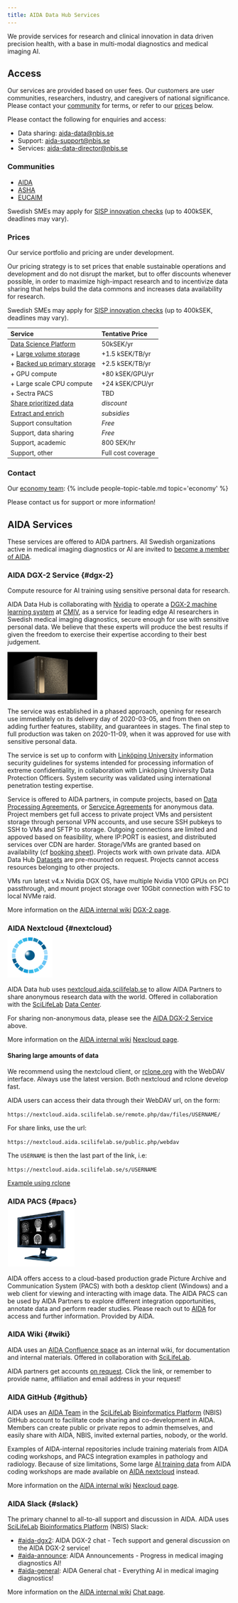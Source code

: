 ```yaml
---
title: AIDA Data Hub Services
---
```

We provide services for research and clinical innovation in data driven precision health, with a base in multi-modal diagnostics and medical imaging AI.

## Access
Our services are provided based on user fees. Our customers are user communities,
researchers, industry, and caregivers of national significance.
Please contact your [community](#communities) for terms, or refer to our [prices](#prices) below.

Please contact the following for enquiries and access:
* Data sharing: [aida-data@nbis.se](mailto:aida-data@nbis.se)
* Support: [aida-support@nbis.se](mailto:aida-support@nbis.se)
* Services: [aida-data-director@nbis.se](mailto:aida-data-director@nbis.se)

### Communities

* [AIDA](https://medtech4health.se/aida-en)
* [ASHA](https://www.vinnova.se/p/anvanda-standardiserade-halsodata-som-accelerator-for-att-starka-innovation-och-framtidens-halso--och-sjukvard/)
* [EUCAIM](https://cancerimage.eu/)

Swedish SMEs may apply for [SISP innovation checks](https://www.sisp.se/innovationscheckar) (up to 400kSEK, deadlines may vary).

### Prices
Our service portfolio and pricing are under development.

Our pricing strategy is to set prices that enable sustainable operations and
development and do not disrupt the market, but to offer discounts whenever
possible, in order to maximize high-impact research and to incentivize data
sharing that helps build the data commons and increases data availability for
research.

Swedish SMEs may apply for [SISP innovation checks](https://www.sisp.se/innovationscheckar) (up to 400kSEK, deadlines may vary).

<style>
.main-content table th, thead, .main-content table th, .main-content table td {
   border: none;
   text-align: left;
}
</style>

| Service                     | Tentative Price       |
|-----------------------------|-----------------------|
| [Data Science Platform](../data-science-platform/#base-service)             | 50kSEK/yr          |
| + [Large volume storage](../data-science-platform/#sd-large-storage)        | +1.5 kSEK/TB/yr    |
| + [Backed up primary storage](../data-science-platform/#sd-primary-storage) | +2.5 kSEK/TB/yr    |
| + GPU compute               | +80 kSEK/GPU/yr       | <!--FIXME: Maybe we should rephrase (GPU/CPU) in terms of flavors?-->
| + Large scale CPU compute   | +24 kSEK/CPU/yr       | <!--FIXME: "/CPU" may not be the best unit? -->
| + Sectra PACS               | TBD                   |
| [Share prioritized data](../services/data-sharing/) | *discount*     
| [Extract and enrich](../services/extract-enrich/)   | *subsidies*  
| Support consultation        | *Free*                |
| Support, data sharing       | *Free*                |
| Support, academic           | 800 SEK/hr            | [NBIS User fee track](https://nbis.se/services/bioinformatics) |
| Support, other              | Full cost coverage    |

### Contact
Our [economy team](../people#economy):
{% include people-topic-table.md topic='economy' %}

Please contact us for support or more information!

## AIDA Services
These services are offered to AIDA partners. All Swedish organizations active in
medical imaging diagnostics or AI are invited to [become a member of AIDA](/about/engagements/aida#join).

### AIDA DGX-2 Service {#dgx-2}
Compute resource for AI training using sensitive personal data for research.

AIDA Data Hub is collaborating with [Nvidia](https://nvidia.com) to operate a
[DGX-2 machine learning system](https://www.nvidia.com/en-us/data-center/dgx-2/)
at [CMIV](https://liu.se/cmiv), as a service for leading edge AI researchers in
Swedish medical imaging diagnostics, secure enough for use with sensitive
personal data. We believe that these experts will produce the best results if
given the freedom to exercise their expertise according to their best judgement.

<img alt="Nvidia DGX-2 Machine learning system" src="/assets/images/dgx-2.png" width="40%" class="right"/>

The service was established in a phased approach, opening for research use
immediately on its delivery day of 2020-03-05, and from then on adding further
features, stability, and guarantees in stages. The final step to full production
was taken on 2020-11-09, when it was approved for use with sensitive personal data.

The service is set up to conform with [Linköping University](https:/liu.se/)
information security guidelines for systems intended for processing information
of extreme confidentiality, in collaboration with Linköping University Data
Protection Officers. System security was validated using international
penetration testing expertise.

Service is offered to AIDA partners, in compute projects, based on
[Data Processing Agreements](https://docs.google.com/document/d/1sGc8K7Q3sTTwCIYPhmvA8GHN0gb8cic1km8wwXuvWbI/edit#),
or [Servcice Agreements](https://drive.google.com/file/d/12AOYf8boZoOu5HUXaXPjQd641tMprzdz/view)
for anonymous data. Project members get full access to private project VMs and
persistent storage through personal VPN accounts, and use secure SSH pubkeys to
SSH to VMs and SFTP to storage. Outgoing connections are limited and appoved
based on feasibility, where IP:PORT is easiest, and distributed services over
CDN are harder. Storage/VMs are granted based on availability
(cf [booking sheet](https://docs.google.com/spreadsheets/d/1wA7H3Uh53ADVYptiQWXROnMD67HvPOAwSvW20EnzlFM/edit#gid=254337069)).
Projects work with own private data. AIDA Data Hub [Datasets](/datasets) are
pre-mounted on request. Projects cannot access resources belonging to other
projects.

VMs run latest v4.x Nvidia DGX OS, have multiple Nvidia V100 GPUs on PCI
passthrough, and mount project storage over 10Gbit connection with FSC to local
NVMe raid.

More information on the [AIDA internal wiki](#wiki)
[DGX-2 page](https://scilifelab.atlassian.net/wiki/spaces/aida/pages/1235189793/AIDA+DGX-2+Service).

### AIDA Nextcloud {#nextcloud}
<img alt="AIDA nextcloud" src="/assets/icons/aida-icon.png" width="20%" class="right" style="margin-top: -2ex;"/>

AIDA Data hub uses [nextcloud.aida.scilifelab.se](https://nextcloud.aida.scilifelab.se)
to allow AIDA Partners to share anonymous research data with the world. Offered
in collaboration with the [SciLifeLab](https://scilifelab.se)
[Data Center](https://scilifelab.se/data).

For sharing non-anonymous data, please see the [AIDA DGX-2 Service](#dgx-2) above.

More information on the [AIDA internal wiki](#wiki)
[Nexcloud page](https://scilifelab.atlassian.net/wiki/spaces/aida/pages/1239678997/Nextcloud).

#### Sharing large amounts of data
We recommend using the nextcloud client, or [rclone.org](https://rclone.org) with the WebDAV interface.
Always use the latest version. Both nextcloud and rclone develop fast.

AIDA users can access their data through their WebDAV url, on the form:

`https://nextcloud.aida.scilifelab.se/remote.php/dav/files/USERNAME/`

For share links, use the url:

`https://nextcloud.aida.scilifelab.se/public.php/webdav`

The `USERNAME` is then the last part of the link, i.e:

`https://nextcloud.aida.scilifelab.se/s/USERNAME`

[Example using rclone](/docs/#example)

### AIDA PACS {#pacs}
<img alt="Picture Archive and Communication System" src="/assets/images/pacs.png" width="30%" class="right" style="margin-top: -2ex; transform: scaleX(-1);"/>

AIDA offers access to a cloud-based production grade
Picture Archive and Communication System (PACS) with both a desktop client (Windows) and a web client for viewing and interacting
with image data. The AIDA PACS can be used by AIDA Partners to explore different
integration opportunities, annotate data and perform reader studies. Please reach
out to [AIDA](mailto:aida@nbis.se) for access and further information.
Provided by AIDA.

### AIDA Wiki {#wiki}
AIDA uses an [AIDA Confluence space](https://scilifelab.atlassian.net/wiki/spaces/aida)
as an internal wiki, for documentation and internal materials. Offered in
collaboration with [SciLifeLab](https://scilifelab.se).

AIDA partners get accounts
[on request](mailto:aida@nbis.se?subject=New%20AIDA%20wiki%20account%3F&body=Hi!%0D%0A%0D%0ACan%20I%20please%20have%20an%20AIDA%20wiki%20account%3F%0D%0A%0D%0AName%3A%20...%0D%0AAffiliation%3A%20...%0D%0AEmail%3A%20...%20(cc%20here)%0D%0A%0D%0A%2FMY_NAME).
Click the link, or remember to provide name, affiliation and email address
in your request!

### AIDA GitHub {#github}
AIDA uses an [AIDA Team](https://github.com/orgs/NBISweden/teams/aida/) in the
[SciLifeLab](https://scilifelab.se) [Bioinformatics Platform](https://nbis.se)
(NBIS) GitHub account to facilitate code sharing and co-development in AIDA.
Members can create public or private repos to admin themselves, and easily share
with AIDA, NBIS, invited external parties, nobody, or the world.

Examples of AIDA-internal repositories include training materials from AIDA coding
workshops, and PACS integration examples in pathology and radiology. Because of
size limitations, Some large
[AI training data](https://nextcloud.aida.scilifelab.se/apps/files/?dir=/AIDA/Training%20materials&fileid=31886)
from AIDA coding workshops are made available on [AIDA nextcloud](#nextcloud)
instead.

More information on the [AIDA internal wiki](#wiki)
[Nexcloud page](https://scilifelab.atlassian.net/wiki/spaces/aida/pages/1239678997/Nextcloud).

### AIDA Slack {#slack}
The primary channel to all-to-all support and discussion in AIDA.
AIDA uses [SciLifeLab](https://scilifelab.se) [Bioinformatics Platform](https://nbis.se)
(NBIS) Slack:

* [#aida-dgx2](https://nbisweden.slack.com/archives/C01S39EQ9S9): AIDA DGX-2 chat - Tech support and general discussion on the AIDA DGX-2 service!
* [#aida-announce](https://nbisweden.slack.com/archives/C01S6HPGYAX): AIDA Announcements - Progress in medical imaging diagnostics AI!
* [#aida-general](https://nbisweden.slack.com/archives/C01S6HASR5Z): AIDA General chat - Everything AI in medical imaging diagnostics!

More information on the [AIDA internal wiki](#wiki)
[Chat page](https://scilifelab.atlassian.net/wiki/spaces/aida/pages/1239285826/Chat).

